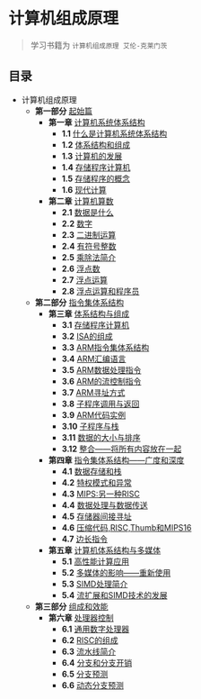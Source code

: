 # 计算机组成原理

> 学习书籍为 `计算机组成原理 艾伦-克莱门茨`

## 目录

- 计算机组成原理
  - **第一部分** [起始篇](doc/Chapter1/起始篇.md)
    - **第一章** [计算机系统体系结构](doc/Chapter1/计算机系统体系结构.md)
      - **1.1** [什么是计算机系统体系结构]()
      - **1.2** [体系结构和组成]()
      - **1.3** [计算机的发展]()
      - **1.4** [存储程序计算机]()
      - **1.5** [存储程序的概念]()
      - **1.6** [现代计算]()
    - **第二章** [计算机算数]()
      - **2.1** [数据是什么]()
      - **2.2** [数字]()
      - **2.3** [二进制运算]()
      - **2.4** [有符号整数]()
      - **2.5** [乘除法简介]()
      - **2.6** [浮点数]()
      - **2.7** [浮点运算]()
      - **2.8** [浮点运算和程序员]()
  - **第二部分** [指令集体系结构]()
    - **第三章** [体系结构与组成]()
      - **3.1** [存储程序计算机]()
      - **3.2** [ISA的组成]()
      - **3.3** [ARM指令集体系结构]()
      - **3.4** [ARM汇编语言]()
      - **3.5** [ARM数据处理指令]()
      - **3.6** [ARM的流控制指令]()
      - **3.7** [ARM寻址方式]()
      - **3.8** [子程序调用与返回]()
      - **3.9** [ARM代码实例]()
      - **3.10** [子程序与栈]()
      - **3.11** [数据的大小与排序]()
      - **3.12** [整合——将所有内容放在一起]()
    - **第四章** [指令集体系结构——广度和深度]()
      - **4.1** [数据存储和栈]()
      - **4.2** [特权模式和异常]()
      - **4.3** [MIPS:另一种RISC]()
      - **4.4** [数据处理与数据传送]()
      - **4.5** [存储器间接寻址]()
      - **4.6** [压缩代码,RISC,Thumb和MIPS16]()
      - **4.7** [边长指令]()
    - **第五章** [计算机体系结构与多媒体]()
      - **5.1** [高性能计算应用]()
      - **5.2** [多媒体的影响——重新使用]()
      - **5.3** [SIMD处理简介]()
      - **5.4** [流扩展和SIMD技术的发展]()
  - **第三部分** [组成和效能]()
    - **第六章** [处理器控制]()
      - **6.1** [通用数字处理器]()
      - **6.2** [RISC的组成]()
      - **6.3** [流水线简介]()
      - **6.4** [分支和分支开销]()
      - **6.5** [分支预测]()
      - **6.6** [动态分支预测]()